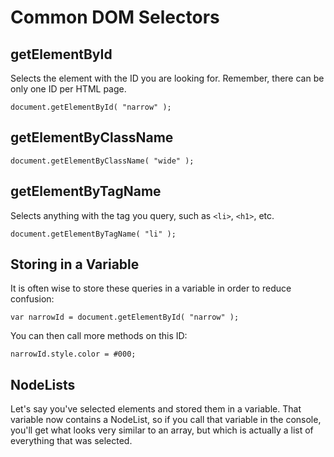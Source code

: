 # Common DOM Selectors

## getElementById

Selects the element with the ID you are looking for. Remember, there can be only one ID per HTML page.

`document.getElementById( "narrow" );`

## getElementByClassName

`document.getElementByClassName( "wide" );`

## getElementByTagName

Selects anything with the tag you query, such as `<li>`, `<h1>`, etc.

`document.getElementByTagName( "li" );`

## Storing in a Variable

It is often wise to store these queries in a variable in order to reduce confusion:

`var narrowId = document.getElementById( "narrow" );`

You can then call more methods on this ID:

`narrowId.style.color = #000;`

## NodeLists

Let's say you've selected elements and stored them in a variable. That variable now contains a NodeList, so if you call that variable in the console, you'll get what looks very similar to an array, but which is actually a list of everything that was selected.